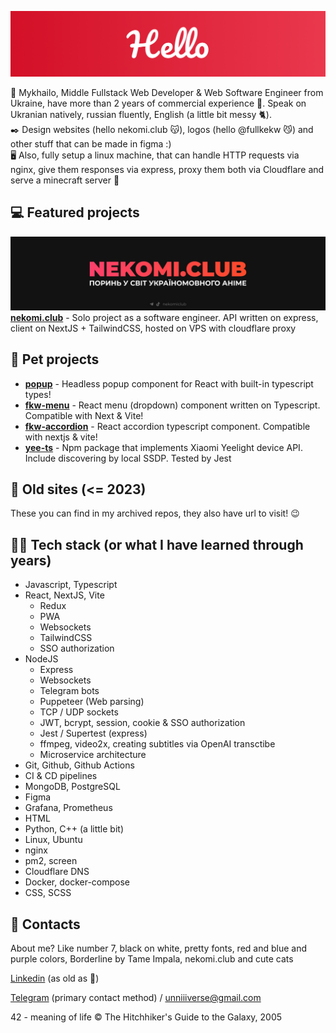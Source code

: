 ![hello](./hello.png)

👋 Mykhailo, Middle Fullstack Web Developer & Web Software Engineer from Ukraine, have more than 2 years of commercial experience 💸. Speak on Ukranian natively, russian fluently, English (a little bit messy 🐈). <br>
✒️ Design websites (hello nekomi.club 😽), logos (hello @fullkekw 😼) and other stuff that can be made in figma :) <br>
🖥️ Also, fully setup a linux machine, that can handle HTTP requests via nginx, give them responses via express, proxy them both via Cloudflare and serve a minecraft server 🎉



## 💻 Featured projects
![nekomi.club](./featured-nekomi.jpg)
[**nekomi.club**](https://nekomi.club) - Solo project as a software engineer. API written on express, client on NextJS + TailwindCSS, hosted on VPS with cloudflare proxy

## 🐇 Pet projects
- [**popup**](https://github.com/fullkekw/popup) - Headless popup component for React with built-in typescript types!
- [**fkw-menu**](https://github.com/fullkekw/fkw-menu) - React menu (dropdown) component written on Typescript. Compatible with Next & Vite!
- [**fkw-accordion**](https://github.com/fullkekw/fkw-accordion) - React accordion typescript component. Compatible with nextjs & vite!
- [**yee-ts**](https://github.com/unniiiverse/yee-ts) - Npm package that implements Xiaomi Yeelight device API. Include discovering by local SSDP. Tested by Jest

## 👴 Old sites (<= 2023)
These you can find in my archived repos, they also have url to visit! 😉

## 👨‍💻 Tech stack (or what I have learned through years)
+ Javascript, Typescript
+ React, NextJS, Vite
  + Redux
  + PWA
  + Websockets
  + TailwindCSS
  + SSO authorization
+ NodeJS
  + Express
  + Websockets
  + Telegram bots
  + Puppeteer (Web parsing)
  + TCP / UDP sockets
  + JWT, bcrypt, session, cookie & SSO authorization
  + Jest / Supertest (express)
  + ffmpeg, video2x, creating subtitles via OpenAI transctibe
  + Microservice architecture
+ Git, Github, Github Actions
+ CI & CD pipelines
+ MongoDB, PostgreSQL
+ Figma
+ Grafana, Prometheus
+ HTML
+ Python, C++ (a little bit)
+ Linux, Ubuntu
+ nginx
+ pm2, screen
+ Cloudflare DNS
+ Docker, docker-compose
+ CSS, SCSS

## 📩 Contacts
About me? Like number 7, black on white, pretty fonts, red and blue and purple colors, Borderline by Tame Impala, nekomi.club and cute cats

[Linkedin](https://www.linkedin.com/in/unniiiverse/) (as old as 🦖)

[Telegram](https://t.me/unniiiverse) (primary contact method) / [unniiiverse@gmail.com](mailto:unniiiverse@gmail.com)


42 - meaning of life © The Hitchhiker's Guide to the Galaxy, 2005